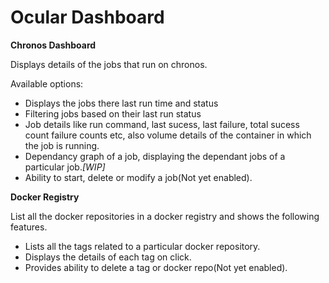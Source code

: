 Ocular Dashboard
======================

**Chronos Dashboard**

Displays details of the jobs that run on chronos.

Available options:

* Displays the jobs there last run time and status
* Filtering jobs based on their last run status
* Job details like run command, last sucess, last failure, total sucess count failure counts etc, also volume details of the container in which the job is running.
* Dependancy graph of a job, displaying the dependant jobs of a particular job._[WIP]_
* Ability to start, delete or modify a job(Not yet enabled).



**Docker Registry**

List all the docker repositories in a docker registry and shows the following features.

* Lists all the tags related to a particular docker repository.
* Displays the details of each tag on click.
* Provides ability to delete a tag or docker repo(Not yet enabled).